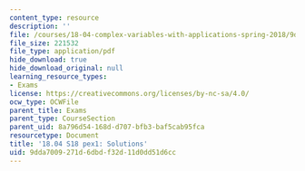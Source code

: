 ```yaml
---
content_type: resource
description: ''
file: /courses/18-04-complex-variables-with-applications-spring-2018/9dda7009271d6dbdf32d11d0dd51d6cc_MIT18_04S18_pex1-qa.pdf
file_size: 221532
file_type: application/pdf
hide_download: true
hide_download_original: null
learning_resource_types:
- Exams
license: https://creativecommons.org/licenses/by-nc-sa/4.0/
ocw_type: OCWFile
parent_title: Exams
parent_type: CourseSection
parent_uid: 8a796d54-168d-d707-bfb3-baf5cab95fca
resourcetype: Document
title: '18.04 S18 pex1: Solutions'
uid: 9dda7009-271d-6dbd-f32d-11d0dd51d6cc
---
```

